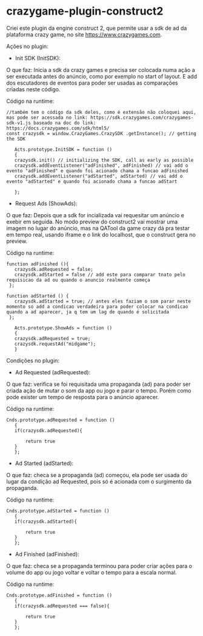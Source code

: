 # crazygame-plugin-construct2

Criei este plugin da engine construct 2, que permite usar a sdk de ad da plataforma crazy game, no site https://www.crazygames.com.

Ações no plugin:


- Init SDK (InitSDK): 

O que faz: Inicia a sdk da crazy games e precisa ser colocada numa ação a ser executada antes do anúncio, como por exemplo no start of layout. E add dos escutadores de eventos para poder ser usadas as comparações criadas neste código.

Código na runtime:

 ```
//também tem o código da sdk deles, como é extensão não coloquei aqui, mas pode ser acessada no link: https://sdk.crazygames.com/crazygames-sdk-v1.js baseado na doc do link: https://docs.crazygames.com/sdk/html5/
 const crazysdk = window.CrazyGames.CrazySDK .getInstance(); // getting the SDK
 
	Acts.prototype.InitSDK = function ()
	{
	crazysdk.init() // initializing the SDK, call as early as possible
	crazysdk.addEventListener("adFinished", adFinished) // vai add o evento "adFinished" e quando foi acionado chama a funcao adFinished
	crazysdk.addEventListener("adStarted", adStarted) // vai add o evento "adStarted" e quando foi acionado chama a funcao adStart

	};
 ```
 
- Request Ads (ShowAds):

O que faz: Depois que a sdk for incializada vai requesitar um anúncio e exebir em seguida. No modo preview do construct2 vai mostrar uma imagem no lugar do anúncio, mas na QATool da game crazy dá pra testar em tempo real, usando iframe e o link do localhost, que o construct gera no preview.

Código na runtime:

 ```
 function adFinished (){
    crazysdk.adRequested = false;
	crazysdk.adStarted = false // add este para comparar tnato pelo requisicao da ad ou quando o anuncio realmente começa
  };  
  
function adStarted () {
    crazysdk.adStarted = true; // antes eles faziam o som parar neste momento so add a condicao verdadeira para poder colocar na condicao quando a ad aparecer, ja q tem um lag de quando é solicitada
  };
  
 	Acts.prototype.ShowAds = function ()
	{
	crazysdk.adRequested = true;
	crazysdk.requestAd("midgame");
	}
 ```
 
 Condições no plugin:
 
- Ad Requested (adRequested):

O que faz: verifica se foi requisitada uma propaganda (ad) para poder ser criada ação de mutar o som da app ou jogo e parar o tempo. Porém como pode exister um tempo de resposta para o anúncio aparecer.

Código na runtime:
 
 ```
 Cnds.prototype.adRequested = function ()
	{
	if(crazysdk.adRequested){
		  
		return true
	}	
	};
 ```

- Ad Started (adStarted):

O que faz: checa se a propaganda (ad) começou, ela pode ser usada do lugar da condição ad Requested, pois só é acionada com o surgimento da propaganda.

Código na runtime:

 ```
 Cnds.prototype.adStarted = function ()
	{
	if(crazysdk.adStarted){
			
		return true
	}
	};

 ```
 
- Ad Finished (adFinished):

O que faz: checa se a propaganda terminou para poder criar ações para o volume do app ou jogo voltar e voltar o tempo para a escala normal.

Código na runtime:

 ```
 Cnds.prototype.adFinished = function ()
	{
	if(crazysdk.adRequested === false){
		
		return true
	}	
	};
 ```
